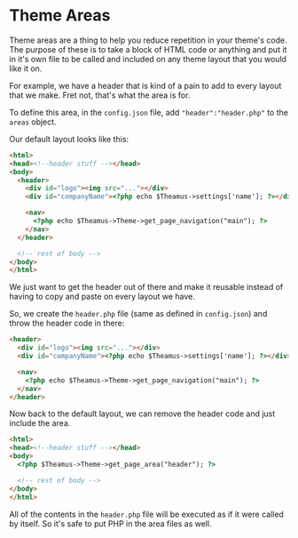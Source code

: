 # Theme Areas
Theme areas are a thing to help you reduce repetition in your theme's code. The purpose of these is to take a block of HTML code or anything and put it in it's own file to be called and included on any theme layout that you would like it on.

For example, we have a header that is kind of a pain to add to every layout that we make. Fret not, that's what the area is for.

To define this area, in the `config.json` file, add `"header":"header.php"` to the `areas` object.

Our default layout looks like this:
```html
<html>
<head><!--header stuff --></head>
<body>
  <header>
    <div id="logo"><img src="..."></div>
    <div id="companyName"><?php echo $Theamus->settings['name']; ?></div>

    <nav>
      <?php echo $Theamus->Theme->get_page_navigation("main"); ?>
    </nav>
  </header>

  <!-- rest of body -->
</body>
</html>
```

We just want to get the header out of there and make it reusable instead of having to copy and paste on every layout we have.

So, we create the `header.php` file (same as defined in `config.json`) and throw the header code in there:
```html
<header>
  <div id="logo"><img src="..."></div>
  <div id="companyName"><?php echo $Theamus->settings['name']; ?></div>

  <nav>
    <?php echo $Theamus->Theme->get_page_navigation("main"); ?>
  </nav>
</header>
```

Now back to the default layout, we can remove the header code and just include the area.

```html
<html>
<head><!--header stuff --></head>
<body>
  <?php $Theamus->Theme->get_page_area("header"); ?>

  <!-- rest of body -->
</body>
</html>
```

All of the contents in the `header.php` file will be executed as if it were called by itself. So it's safe to put PHP in the area files as well.
